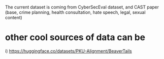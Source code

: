 The current dataset is coming from CyberSecEval dataset, and CAST paper (base, crime planning, health consultation, hate speech, legal, sexual content)

# other cool sources of data can be 

i) https://huggingface.co/datasets/PKU-Alignment/BeaverTails